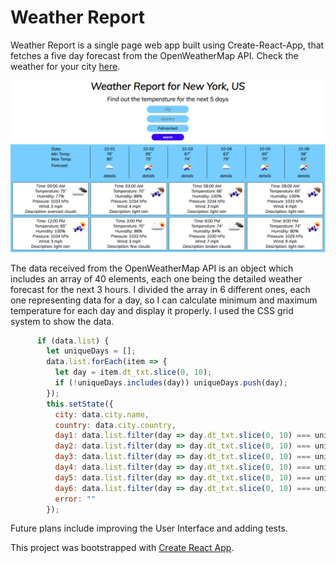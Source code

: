# Weather Report

Weather Report is a single page web app built using Create-React-App, that fetches a five day forecast from the OpenWeatherMap API. Check the weather for your city  [here](http://bogdanbobletec.us/weather_report).

![weather](https://raw.githubusercontent.com/Bogdan18b/weather_report/master/homepage.png)

The data received from the OpenWeatherMap API is an object which includes an array of 40 elements, each one being the detailed weather forecast for the next 3 hours. I divided the array in 6 different ones, each one representing data for a day, so I can calculate minimum and maximum temperature for each day and display it properly. I used the CSS grid system to show the data.
```javaScript
      if (data.list) {
        let uniqueDays = [];
        data.list.forEach(item => {
          let day = item.dt_txt.slice(0, 10);
          if (!uniqueDays.includes(day)) uniqueDays.push(day);
        });
        this.setState({
          city: data.city.name,
          country: data.city.country,
          day1: data.list.filter(day => day.dt_txt.slice(0, 10) === uniqueDays[0]),
          day2: data.list.filter(day => day.dt_txt.slice(0, 10) === uniqueDays[1]),
          day3: data.list.filter(day => day.dt_txt.slice(0, 10) === uniqueDays[2]),
          day4: data.list.filter(day => day.dt_txt.slice(0, 10) === uniqueDays[3]),
          day5: data.list.filter(day => day.dt_txt.slice(0, 10) === uniqueDays[4]),
          day6: data.list.filter(day => day.dt_txt.slice(0, 10) === uniqueDays[5]),
          error: ""
        });
```


Future plans include improving the User Interface and adding tests.


This project was bootstrapped with [Create React App](https://github.com/facebookincubator/create-react-app).
